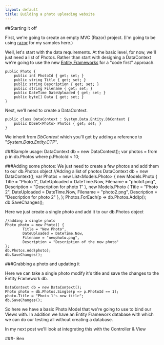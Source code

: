 ```yaml
---
layout: default
title: Building a photo uploading website
---
```


##Starting it off

First, we're going to create an empty MVC (Razor) project. (I'm going to be using <a href='http://weblogs.asp.net/scottgu/archive/2010/07/02/introducing-razor.aspx'>razor</a> for my samples here.)

Well, let's start with the data requirements. At the basic level, for now, we'll just need a list of Photos. Rather than start with designing a DataContext we're going to use the new <a href='http://blogs.msdn.com/b/adonet/archive/2010/07/14/ctp4announcement.aspx'>Entity Frameworks</a> for a "code first" approach.

    public Photo {
        public int PhotoId { get; set; }
        public string Title { get; set; }
        public string Description { get; set; }
        public string Filename { get; set; }
        public DateTime DateUploaded { get; set; }
        public byte[] Data { get; set; }
    }
	
Next, we'll need to create a DataContext.

    public class DataContext : System.Data.Entity.DbContext {
        public DbSet<Photo> Photos { get; set; }
    }

	
We inherit from *DbContext* which you'll get by adding a reference to "<em>System.Data.Entity.CTP</em>".

###Sample usage:
    DataContext db = new DataContext();
    var photos = from p in db.Photos where p.PhotoId < 10;


###Adding some photos:
We just need to create a few photos and add them to our db.Photos object
    //Adding a list of photos
    DataContext db = new DataContext();
    var Photos = new List<Models.Photo> {
        new Models.Photo {
            Title = "Photo 1",
            DateUploaded = DateTime.Now,
            Filename = "photo1.png",
            Description = "Description for photo 1"
        },
        new Models.Photo {
            Title = "Photo 2",
            DateUploaded = DateTime.Now,
            Filename = "photo2.png",
            Description = "Description for photo 2"
        },
    };
    Photos.ForEach(p => db.Photos.Add(p));
    db.SaveChanges();

Here we just create a single photo and add it to our db.Photos object

    //adding a single photo
    Photo photo = new Photo() {
            Title = "New Photo",
            DateUploaded = DateTime.Now,
            Filename = "newphoto.png",
            Description = "Description of the new photo"
    };
    db.Photos.Add(photo);
    db.SaveChanges();

###Grabbing a photo and updating it

Here we can take a single photo modify it's title and save the changes to the Entity Framework db.

    DataContext db = new DataContext();
    Photo photo = db.Photos.Single(p => p.PhotoId == 1);
    photo.Title = "Photo 1's new title";
    db.SaveChanges();
	
So here we have a basic Photo Model that we're going to use to bind our Views with. In addition we have an Entity Framework database with which we can do our testing all without creating a database.

In my next post we'll look at integrating this with the Controller &amp; View

###- Ben